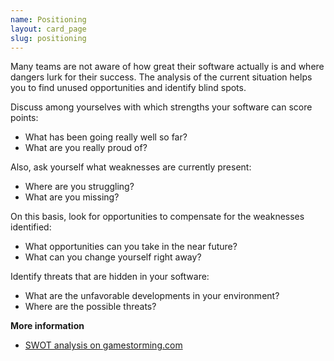 ```yaml
---
name: Positioning
layout: card_page
slug: positioning
---
```

Many teams are not aware of how great their software actually is and where dangers lurk for their success. The analysis of the current situation helps you to find unused opportunities and identify blind spots.

Discuss among yourselves with which strengths your software can score points:

* What has been going really well so far?
* What are you really proud of?

Also, ask yourself what weaknesses are currently present:

* Where are you struggling?
* What are you missing?

On this basis, look for opportunities to compensate for the weaknesses identified:

* What opportunities can you take in the near future?
* What can you change yourself right away?

Identify threats that are hidden in your software:

* What are the unfavorable developments in your environment?
* Where are the possible threats?

**More information**

* [SWOT analysis on gamestorming.com](https://gamestorming.com/swot-analysis/)

